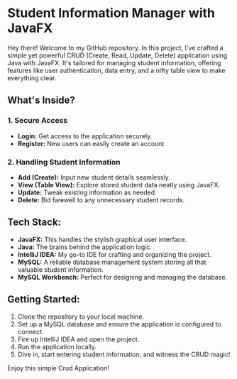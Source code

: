 # Student Information Manager with JavaFX

Hey there! Welcome to my GitHub repository. In this project, I've crafted a simple yet powerful CRUD (Create, Read, Update, Delete) application using Java with JavaFX. 
It's tailored for managing student information, offering features like user authentication, data entry, and a nifty table view to make everything clear.

## What's Inside?

### 1. Secure Access
- **Login:** Get access to the application securely.
- **Register:** New users can easily create an account.

### 2. Handling Student Information
- **Add (Create):** Input new student details seamlessly.
- **View (Table View):** Explore stored student data neatly using JavaFX.
- **Update:** Tweak existing information as needed.
- **Delete:** Bid farewell to any unnecessary student records.

## Tech Stack:

- **JavaFX:** This handles the stylish graphical user interface.
- **Java:** The brains behind the application logic.
- **IntelliJ IDEA:** My go-to IDE for crafting and organizing the project.
- **MySQL:** A reliable database management system storing all that valuable student information.
- **MySQL Workbench:** Perfect for designing and managing the database.

## Getting Started:

1. Clone the repository to your local machine.
2. Set up a MySQL database and ensure the application is configured to connect.
3. Fire up IntelliJ IDEA and open the project.
4. Run the application locally.
5. Dive in, start entering student information, and witness the CRUD magic!

Enjoy this simple Crud Application!
